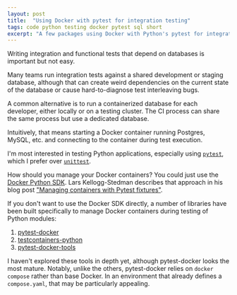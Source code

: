 ```yaml
---
layout: post
title:  "Using Docker with pytest for integration testing"
tags: code python testing docker pytest sql short
excerpt: "A few packages using Docker with Python's pytest for integration and functional testing."
---
```


Writing integration and functional tests that depend on databases is important but not easy. 

Many teams run integration tests against a shared development or staging database, although that can create weird dependencies on the current state of the database or cause hard-to-diagnose test interleaving bugs. 

A common alternative is to run a containerized database for each developer, either locally or on a testing cluster. The CI process can share the same process but use a dedicated database.

Intuitively, that means starting a Docker container running Postgres, MySQL, etc. and connecting to the container during test execution.

I'm most interested in testing Python applications, especially using [`pytest`](https://docs.pytest.org/en/stable/), which I prefer over [`unittest`](https://docs.python.org/3/library/unittest.html).

How should you manage your Docker containers? You could just use the [Docker Python SDK](https://docker-py.readthedocs.io/en/stable/).
Lars Kellogg-Stedman describes that approach in his blog post ["Managing containers with Pytest fixtures"](https://blog.oddbit.com/post/2023-07-15-pytest-and-containers/).

If you don't want to use the Docker SDK directly, a number of libraries have been built specifically to manage Docker containers during testing of Python modules:

1. [pytest-docker](https://github.com/avast/pytest-docker)
2. [testcontainers-python](https://testcontainers-python.readthedocs.io/en/latest/)
3. [pytest-docker-tools](https://github.com/Jc2k/pytest-docker-tools)

I haven't explored these tools in depth yet, although pytest-docker looks the most mature.
Notably, unlike the others, pytest-docker relies on `docker compose` rather than base Docker. 
In an environment that already defines a `compose.yaml`, that may be particularly appealing.
